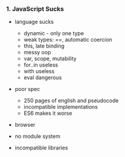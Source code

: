 ### 1. JavaScript Sucks


- language sucks
  - dynamic - only one type
  - weak types: ==, automatic coercion
  - this, late binding
  - messy oop
  - var, scope, mutability
  - for..in useless
  - with useless
  - eval dangerous

- poor spec
  - 250 pages of english and pseudocode
  - incompatible implementations
  - ES6 makes it worse

- browser

- no module system

- incompatible libraries
